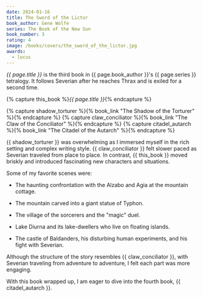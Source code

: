 ```yaml
---
date: 2024-01-16
title: The Sword of the Lictor
book_author: Gene Wolfe
series: The Book of the New Sun
book_number: 3
rating: 4
image: /books/covers/the_sword_of_the_lictor.jpg
awards:
  - locus
---
```


<cite class="book-title">{{ page.title }}</cite> is the third book in <span
class="author-name">{{ page.book_author }}</span>'s <span
class="book-series">{{ page.series }}</span> tetralogy. It follows Severian
after he reaches Thrax and is exiled for a second time.

{% capture this_book %}<cite class="book-title">{{ page.title }}</cite>{% endcapture %}

{% capture shadow_torturer %}{% book_link "The Shadow of the Torturer" %}{% endcapture %}
{% capture claw_conciliator %}{% book_link "The Claw of the Conciliator" %}{% endcapture %}
{% capture citadel_autarch %}{% book_link "The Citadel of the Autarch" %}{% endcapture %}

{{ shadow_torturer }} was overwhelming as I immersed myself in the rich
setting and complex writing style. {{ claw_conciliator }} felt slower paced as
Severian traveled from place to place. In contrast, {{ this_book }} moved
briskly and introduced fascinating new characters and situations.

Some of my favorite scenes were:

- The haunting confrontation with the Alzabo and Agia at the mountain cottage.

- The mountain carved into a giant statue of Typhon.

- The village of the sorcerers and the "magic" duel.

- Lake Diurna and its lake-dwellers who live on floating islands.

- The castle of Baldanders, his disturbing human experiments, and his fight
  with Severian.

Although the structure of the story resembles {{ claw_conciliator }}, with
Severian traveling from adventure to adventure, I felt each part was more
engaging.

With this book wrapped up, I am eager to dive into the fourth book, {{
citadel_autarch }}.
